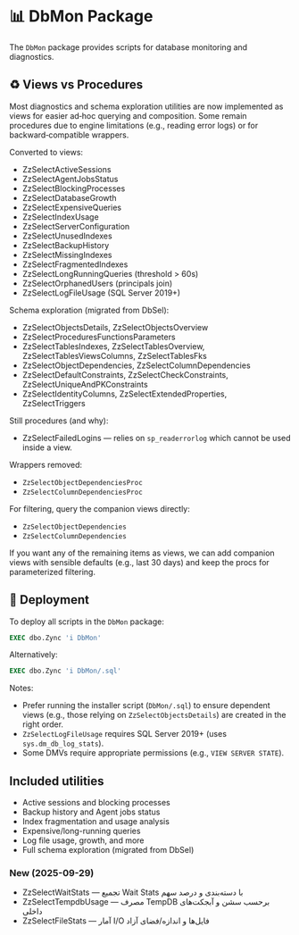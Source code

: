 # 📊 DbMon Package

The `DbMon` package provides scripts for database monitoring and diagnostics.

## ♻️ Views vs Procedures
Most diagnostics and schema exploration utilities are now implemented as views for easier ad‑hoc querying and composition. Some remain procedures due to engine limitations (e.g., reading error logs) or for backward‑compatible wrappers.

Converted to views:
- ZzSelectActiveSessions
- ZzSelectAgentJobsStatus
- ZzSelectBlockingProcesses
- ZzSelectDatabaseGrowth
- ZzSelectExpensiveQueries
- ZzSelectIndexUsage
- ZzSelectServerConfiguration
- ZzSelectUnusedIndexes
- ZzSelectBackupHistory
- ZzSelectMissingIndexes
- ZzSelectFragmentedIndexes
- ZzSelectLongRunningQueries (threshold > 60s)
- ZzSelectOrphanedUsers (principals join)
- ZzSelectLogFileUsage (SQL Server 2019+)

Schema exploration (migrated from DbSel):
- ZzSelectObjectsDetails, ZzSelectObjectsOverview
- ZzSelectProceduresFunctionsParameters
- ZzSelectTablesIndexes, ZzSelectTablesOverview, ZzSelectTablesViewsColumns, ZzSelectTablesFks
- ZzSelectObjectDependencies, ZzSelectColumnDependencies
- ZzSelectDefaultConstraints, ZzSelectCheckConstraints, ZzSelectUniqueAndPKConstraints
- ZzSelectIdentityColumns, ZzSelectExtendedProperties, ZzSelectTriggers

Still procedures (and why):
- ZzSelectFailedLogins — relies on `sp_readerrorlog` which cannot be used inside a view.

Wrappers removed:
- `ZzSelectObjectDependenciesProc`
- `ZzSelectColumnDependenciesProc`

For filtering, query the companion views directly:
- `ZzSelectObjectDependencies`
- `ZzSelectColumnDependencies`

If you want any of the remaining items as views, we can add companion views with sensible defaults (e.g., last 30 days) and keep the procs for parameterized filtering.

## 🚀 Deployment

To deploy all scripts in the `DbMon` package:
```sql
EXEC dbo.Zync 'i DbMon'
```
Alternatively:
```sql
EXEC dbo.Zync 'i DbMon/.sql'
```

Notes:
- Prefer running the installer script (`DbMon/.sql`) to ensure dependent views (e.g., those relying on `ZzSelectObjectsDetails`) are created in the right order.
- `ZzSelectLogFileUsage` requires SQL Server 2019+ (uses `sys.dm_db_log_stats`).
- Some DMVs require appropriate permissions (e.g., `VIEW SERVER STATE`).

## Included utilities
- Active sessions and blocking processes
- Backup history and Agent jobs status
- Index fragmentation and usage analysis
- Expensive/long-running queries
- Log file usage, growth, and more
- Full schema exploration (migrated from DbSel)

### New (2025-09-29)
- ZzSelectWaitStats — تجمیع Wait Stats با دسته‌بندی و درصد سهم
- ZzSelectTempdbUsage — مصرف TempDB برحسب سشن و آبجکت‌های داخلی
- ZzSelectFileStats — آمار I/O فایل‌ها و اندازه/فضای آزاد
